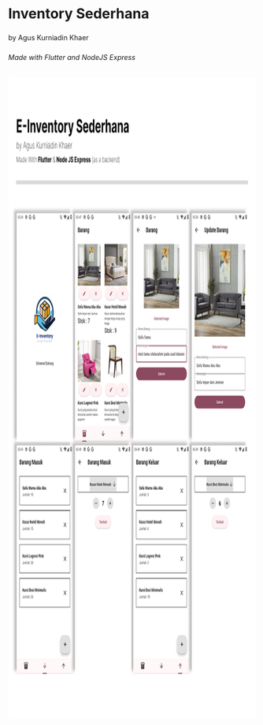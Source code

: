 <h1 align="left">Inventory Sederhana</h1>

###

<p align="left">by Agus Kurniadin Khaer</p>

###

<h6 align="left">Made with Flutter and NodeJS Express</h6>

###

<div align="center">
  <img height="1300" src="https://github.com/AgusKhaer02/inventory_sederhana/blob/86375cff5ed217f4bad71801580a2bf8b5822deb/assets/E%20inventory%20sederhana.png?raw=true"  />
</div>

###
